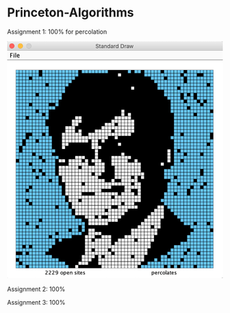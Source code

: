 # Princeton-Algorithms

Assignment 1: 100% for percolation

![princeton96](percolationAssignment/sedgewick.png)

Assignment 2: 100% 

Assignment 3: 100%

